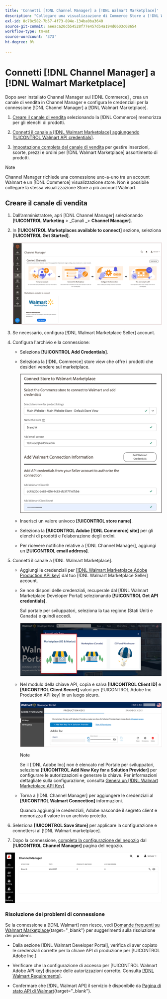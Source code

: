 ```yaml
---
title: 'Connetti [!DNL Channel Manager] a [!DNL Walmart Marketplace]'
description: "Collegare una visualizzazione di Commerce Store a [!DNL Walmart Marketplace] creare il canale di vendita per gestire gli elenchi di prodotti, le scorte, i prezzi e gli ordini di vendita di Walmart Marketplace."
exl-id: 8c78c582-7b57-4f73-894e-134ba0ba3640
source-git-commit: aeeaca20cb54528f77e457d54a194d6603c08654
workflow-type: tm+mt
source-wordcount: '373'
ht-degree: 0%

---
```


# Connetti [!DNL Channel Manager] a [!DNL Walmart Marketplace]

Dopo aver installato Channel Manager sul [!DNL Commerce] , crea un canale di vendita in Channel Manager e configura le credenziali per la connessione [!DNL Channel Manager] a [!DNL Walmart Marketplace].

1. [Creare il canale di vendita](#create-the-sales-channel) selezionando la [!DNL Commerce] memorizza per gli elenchi di prodotti.

1. [Connetti il canale a [!DNL Walmart Marketplace] aggiungendo [!UICONTROL Walmart API credentials]](#connect-the-channel-to-walmart-marketplace).

1. [Impostazione completa del canale di vendita](#complete-sales-channel-store-setup) per gestire inserzioni, scorte, prezzi e ordini per [!DNL Walmart Marketplace] assortimento di prodotti.

>[!NOTE]
>
>Channel Manager richiede una connessione uno-a-uno tra un account Walmart e un [!DNL Commerce] visualizzazione store. Non è possibile collegare la stessa visualizzazione Store a più account Walmart.

## Creare il canale di vendita

1. Dall’amministratore, apri [!DNL Channel Manager] selezionando **[!UICONTROL Marketing** > _Canali _> **Channel Manager]**.

1. In **[!UICONTROL Marketplaces available to connect]** sezione, seleziona **[!UICONTROL Get Started]**.

   ![Connetti nuovo [!DNL Walmart] memorizza in [!DNL Channel Manager]](assets/channel-manager-home.png)

1. Se necessario, configura [!DNL Walmart Marketplace Seller] account.

1. Configura l&#39;archivio e la connessione:

   - Seleziona **[!UICONTROL Add Credentials]**.

   - Seleziona la [!DNL Commerce] store view che offre i prodotti che desideri vendere sul marketplace.

      ![Configurare la connessione tra [!DNL Commerce] e [!DNL Walmart Marketplace] da [!DNL Channel Manager]](assets/configure-commerce-to-marketplace-connection.png)

   - Inserisci un valore univoco **[!UICONTROL store name]**.

   - Seleziona la **[!UICONTROL Adobe [!DNL Commerce] site]** per gli elenchi di prodotti e l’elaborazione degli ordini.

   - Per ricevere notifiche relative a [!DNL Channel Manager], aggiungi un **[!UICONTROL email address]**.

1. Connetti il canale a [!DNL Walmart Marketplace].

   - Aggiungi le credenziali per [[!DNL Walmart Marketplace Adobe Production API key]](walmart-requirements.md#generate-a-walmart-marketplace-production-api-key) dal tuo [!DNL Walmart Marketplace Seller] account.

   - Se non disponi delle credenziali, recuperale dal [!DNL Walmart Marketplace Developer Portal] selezionando **[!UICONTROL Get API credentials]**.

      Sul portale per sviluppatori, seleziona la tua regione (Stati Uniti e Canada) e quindi accedi.

      ![[!DNL Walmart Marketplace] accesso account](assets/walmart-marketplace-login-page.png)

   - Nel modulo della chiave API, copia e salva **[!UICONTROL Client ID]** e **[!UICONTROL Client Secret]** valori per [!UICONTROL Adobe Inc Production API key] in un luogo sicuro.

      ![[!DNL Walmart Marketplace API key] pagina di configurazione](assets/walmart-api-key-management-form.png)

      >[!NOTE]
      >
      >Se il [!DNL Adobe Inc] non è elencato nel Portale per sviluppatori, seleziona **[!UICONTROL Add New Key for a Solution Provider]** per configurare le autorizzazioni e generare la chiave. Per informazioni dettagliate sulla configurazione, consulta [Genera un [!DNL Walmart Marketplace API Key]](walmart-requirements.md#generate-a-walmart-marketplace-api-key).

   - Torna a [!DNL Channel Manager] per aggiungere le credenziali al **[!UICONTROL Walmart Connection]** informazioni.

      Quando aggiungi le credenziali, Adobe nasconde il segreto client e memorizza il valore in un archivio protetto.

1. Seleziona **[!UICONTROL Save Store]** per applicare la configurazione e connettersi al [!DNL Walmart marketplace].

1. Dopo la connessione, [completa la configurazione del negozio](complete-sales-channel-store-setup.md) dal **[!UICONTROL Channel Manager]** pagina del negozio.

![Imposta primo archivio](assets/channel-manager-setup-first-store.png)

### Risoluzione dei problemi di connessione

Se la connessione a [!DNL Walmart] non riesce, vedi [Domande frequenti su Walmart Marketplace](https://developer.walmart.com/faq/us/faq-auth/){target="_blank"} per suggerimenti sulla risoluzione dei problemi.

- Dalla sezione [!DNL Walmart Developer Portal], verifica di aver copiato le credenziali corrette per la chiave API di produzione per [!UICONTROL Adobe Inc.]

- Verificare che la configurazione di accesso per [!UICONTROL Walmart Adobe API key] dispone delle autorizzazioni corrette. Consulta [[!DNL Walmart Requirements]](walmart-requirements.md##generate-a-walmart-marketplace-api-key).

- Confermare che [!DNL Walmart API] il servizio è disponibile da [Pagina di stato API di Walmart](https://developer.walmart.com/us/whats-new/new-api-status-information-now-available/){target="_blank"}.
